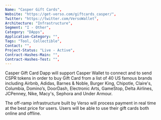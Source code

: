 ```yaml
--- 
Name: "Casper Gift Cards", 
Website: "https://get-verso.com/giftcards_casper/", 
Twitter: "https://twitter.com/VersoWallet", 
Architecture: "Infrastructure",
Segment: "I - Other",
Category: "DApps",
Application-Category: "",
Tags: "Tool, Collectible",
Contact: "",
Project-Status: "Live - Active",
Contract-Hashes-Main: "",
Contract-Hashes-Test: "",
--- 
```

<!--lang:en--> 
Casper Gift Card Dapp will support Casper Wallet to connect and to send CSPR tokens in order to buy Gift Card from a list of 40 US famous brands including Airbnb, Adidas, Barnes & Noble, Burger King, Chipotle, Claire's, Columbia, Domino’s, DoorDash, Electronic Arts, GameStop, Delta Airlines, JCPenney, Nike, Macy's, Sephora and Under Armour. 

The off-ramp infrastructure built by Verso will process payment in real time at the best price for users. Users will be able to use their gift cards both online and offline.

<!--lang:es--] 
Generador de código QR Casper
<!--lang:de--] 
Casper QR-Code-Generator
<!--lang:fr--] 
Générateur de code QR Casper
<!--lang:pl--] 
Generator kodów QR Casper
<!--lang:uk--] 
Генератор QR-коду Casper
[!--lang:*--> 
